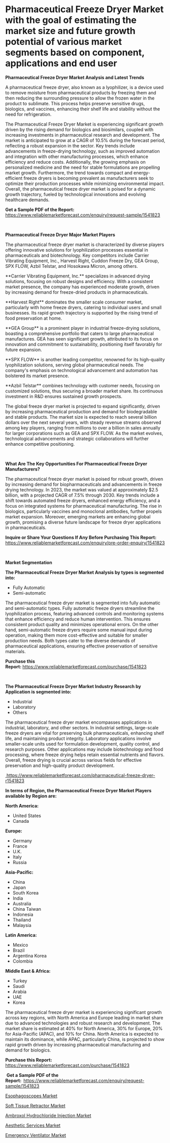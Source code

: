 <p><h1>Pharmaceutical Freeze Dryer Market with the goal of estimating the market size and future growth potential of various market segments based on component, applications and end user</h1></p><p><strong>Pharmaceutical Freeze Dryer Market Analysis and Latest Trends</strong></p>
<p><p>A pharmaceutical freeze dryer, also known as a lyophilizer, is a device used to remove moisture from pharmaceutical products by freezing them and then reducing the surrounding pressure to allow the frozen water in the product to sublimate. This process helps preserve sensitive drugs, biologics, and vaccines, enhancing their shelf life and stability without the need for refrigeration.</p><p>The Pharmaceutical Freeze Dryer Market is experiencing significant growth driven by the rising demand for biologics and biosimilars, coupled with increasing investments in pharmaceutical research and development. The market is anticipated to grow at a CAGR of 10.5% during the forecast period, reflecting a robust expansion in the sector. Key trends include advancements in freeze-drying technology, such as improved automation and integration with other manufacturing processes, which enhance efficiency and reduce costs. Additionally, the growing emphasis on personalized medicine and the need for stable formulations are propelling market growth. Furthermore, the trend towards compact and energy-efficient freeze dryers is becoming prevalent as manufacturers seek to optimize their production processes while minimizing environmental impact. Overall, the pharmaceutical freeze dryer market is poised for a dynamic growth trajectory, fueled by technological innovations and evolving healthcare demands.</p></p>
<p><strong>Get a Sample PDF of the Report:&nbsp;</strong> <a href="https://www.reliablemarketforecast.com/enquiry/request-sample/1541823?utm_campaign=3094&utm_medium=2&utm_source=Github&utm_content=ia&utm_term=10042025&utm_id=pharmaceutical-freeze-dryer">https://www.reliablemarketforecast.com/enquiry/request-sample/1541823</a></p>
<p>&nbsp;</p>
<p><strong>Pharmaceutical Freeze Dryer Major Market Players</strong></p>
<p><p>The pharmaceutical freeze dryer market is characterized by diverse players offering innovative solutions for lyophilization processes essential in pharmaceuticals and biotechnology. Key competitors include Carrier Vibrating Equipment, Inc., Harvest Right, Cuddon Freeze Dry, GEA Group, SPX FLOW, Azbil Telstar, and Hosokawa Micron, among others.</p><p>**Carrier Vibrating Equipment, Inc.** specializes in advanced drying solutions, focusing on robust designs and efficiency. With a consistent market presence, the company has experienced moderate growth, driven by increasing demand for freeze-dried products in pharmaceuticals.</p><p>**Harvest Right** dominates the smaller scale consumer market, particularly with home freeze dryers, catering to individual users and small businesses. Its rapid growth trajectory is supported by the rising trend of food preservation at home.</p><p>**GEA Group** is a prominent player in industrial freeze-drying solutions, boasting a comprehensive portfolio that caters to large pharmaceutical manufactures. GEA has seen significant growth, attributed to its focus on innovation and commitment to sustainability, positioning itself favorably for future expansion.</p><p>**SPX FLOW** is another leading competitor, renowned for its high-quality lyophilization solutions, serving global pharmaceutical needs. The company's emphasis on technological advancement and automation has bolstered its market presence.</p><p>**Azbil Telstar** combines technology with customer needs, focusing on customized solutions, thus securing a broader market share. Its continuous investment in R&D ensures sustained growth prospects.</p><p>The global freeze dryer market is projected to expand significantly, driven by increasing pharmaceutical production and demand for biodegradable and stable products. The market size is expected to reach several billion dollars over the next several years, with steady revenue streams observed among key players, ranging from millions to over a billion in sales annually for larger corporations such as GEA and SPX FLOW. As the market evolves, technological advancements and strategic collaborations will further enhance competitive positioning.</p></p>
<p>&nbsp;</p>
<p><strong>What Are The Key Opportunities For Pharmaceutical Freeze Dryer Manufacturers?</strong></p>
<p><p>The pharmaceutical freeze dryer market is poised for robust growth, driven by increasing demand for biopharmaceuticals and advancements in freeze drying technology. In 2023, the market was valued at approximately $2.5 billion, with a projected CAGR of 7.5% through 2030. Key trends include a shift towards automated freeze dryers, enhanced energy efficiency, and a focus on integrated systems for pharmaceutical manufacturing. The rise in biologics, particularly vaccines and monoclonal antibodies, further propels market expansion. Moreover, emerging markets are enhancing global growth, promising a diverse future landscape for freeze dryer applications in pharmaceuticals.</p></p>
<p><strong>Inquire or Share Your Questions If Any Before Purchasing This Report:</strong> <a href="https://www.reliablemarketforecast.com/enquiry/pre-order-enquiry/1541823?utm_campaign=3094&utm_medium=2&utm_source=Github&utm_content=ia&utm_term=10042025&utm_id=pharmaceutical-freeze-dryer">https://www.reliablemarketforecast.com/enquiry/pre-order-enquiry/1541823</a></p>
<p>&nbsp;</p>
<p><strong>Market Segmentation</strong></p>
<p><strong>The Pharmaceutical Freeze Dryer Market Analysis by types is segmented into:</strong></p>
<p><ul><li>Fully Automatic</li><li>Semi-automatic</li></ul></p>
<p><p>The pharmaceutical freeze dryer market is segmented into fully automatic and semi-automatic types. Fully automatic freeze dryers streamline the lyophilization process, featuring advanced controls and monitoring systems that enhance efficiency and reduce human intervention. This ensures consistent product quality and minimizes operational errors. On the other hand, semi-automatic freeze dryers require some manual input during operation, making them more cost-effective and suitable for smaller production needs. Both types cater to the diverse demands of pharmaceutical applications, ensuring effective preservation of sensitive materials.</p></p>
<p><strong>Purchase this Report:&nbsp;</strong><a href="https://www.reliablemarketforecast.com/purchase/1541823?utm_campaign=3094&utm_medium=2&utm_source=Github&utm_content=ia&utm_term=10042025&utm_id=pharmaceutical-freeze-dryer">https://www.reliablemarketforecast.com/purchase/1541823</a></p>
<p>&nbsp;</p>
<p><strong>The Pharmaceutical Freeze Dryer Market Industry Research by Application is segmented into:</strong></p>
<p><ul><li>Industrial</li><li>Laboratory</li><li>Others</li></ul></p>
<p><p>The pharmaceutical freeze dryer market encompasses applications in industrial, laboratory, and other sectors. In industrial settings, large-scale freeze dryers are vital for preserving bulk pharmaceuticals, enhancing shelf life, and maintaining product integrity. Laboratory applications involve smaller-scale units used for formulation development, quality control, and research purposes. Other applications may include biotechnology and food processing, where freeze drying helps retain essential nutrients and flavors. Overall, freeze drying is crucial across various fields for effective preservation and high-quality product development.</p></p>
<p><a href="https://www.reliablemarketforecast.com/pharmaceutical-freeze-dryer-r1541823?utm_campaign=3094&utm_medium=2&utm_source=Github&utm_content=ia&utm_term=10042025&utm_id=pharmaceutical-freeze-dryer">&nbsp;https://www.reliablemarketforecast.com/pharmaceutical-freeze-dryer-r1541823</a></p>
<p><strong>In terms of Region, the Pharmaceutical Freeze Dryer Market Players available by Region are:</strong></p>
<p>
    <p> <strong> North America: </strong>
        <ul>
            <li>United States</li>
            <li>Canada</li>
        </ul>
        </p> 
    <p> <strong> Europe: </strong>
        <ul>
            <li>Germany</li>
            <li>France</li>
            <li>U.K.</li>
            <li>Italy</li>
            <li>Russia</li>
        </ul>
        </p> 
    <p> <strong> Asia-Pacific: </strong>
        <ul>
            <li>China</li>
            <li>Japan</li>
            <li>South Korea</li>
            <li>India</li>
            <li>Australia</li>
            <li>China Taiwan</li>
            <li>Indonesia</li>
            <li>Thailand</li>
            <li>Malaysia</li>
        </ul>
        </p> 
    <p> <strong> Latin America: </strong>
        <ul>
            <li>Mexico</li>
            <li>Brazil</li>
            <li>Argentina Korea</li>
            <li>Colombia</li>
        </ul>
        </p> 
    <p> <strong> Middle East & Africa: </strong>
        <ul>
            <li>Turkey</li>
            <li>Saudi</li>
            <li>Arabia</li>
            <li>UAE</li>
            <li>Korea</li>
        </ul>
    </p>
    </p>
<p><p>The pharmaceutical freeze dryer market is experiencing significant growth across key regions, with North America and Europe leading in market share due to advanced technologies and robust research and development. The market share is estimated at 40% for North America, 30% for Europe, 20% for Asia-Pacific (APAC), and 10% for China. North America is expected to maintain its dominance, while APAC, particularly China, is projected to show rapid growth driven by increasing pharmaceutical manufacturing and demand for biologics.</p></p>
<p><strong>Purchase this Report: </strong><a href="https://www.reliablemarketforecast.com/purchase/1541823?utm_campaign=3094&utm_medium=2&utm_source=Github&utm_content=ia&utm_term=10042025&utm_id=pharmaceutical-freeze-dryer">https://www.reliablemarketforecast.com/purchase/1541823</a></p>
<p>&nbsp;<strong>Get a Sample PDF of the Report:&nbsp;&nbsp;</strong><a href="https://www.reliablemarketforecast.com/enquiry/request-sample/1541823?utm_campaign=3094&utm_medium=2&utm_source=Github&utm_content=ia&utm_term=10042025&utm_id=pharmaceutical-freeze-dryer">https://www.reliablemarketforecast.com/enquiry/request-sample/1541823</a></p>
<p><strong></strong></p>
<p><p><a href="https://www.linkedin.com/pulse/esophagoscopes-market-analysis-featuringgrowth-andindustry-from-8vu5f?utm_campaign=3094&utm_medium=2&utm_source=Github&utm_content=ia&utm_term=10042025&utm_id=pharmaceutical-freeze-dryer">Esophagoscopes Market</a></p><p><a href="https://www.linkedin.com/pulse/soft-tissue-retractor-mosaic-piecing-together-global-market-ajwaf?utm_campaign=3094&utm_medium=2&utm_source=Github&utm_content=ia&utm_term=10042025&utm_id=pharmaceutical-freeze-dryer">Soft Tissue Retractor Market</a></p><p><a href="https://www.linkedin.com/pulse/comprehensive-examination-ambroxol-hydrochloride-injection-4igqf?utm_campaign=3094&utm_medium=2&utm_source=Github&utm_content=ia&utm_term=10042025&utm_id=pharmaceutical-freeze-dryer">Ambroxol Hydrochloride Injection Market</a></p><p><a href="https://www.linkedin.com/pulse/study-forecastingthe-globalaesthetic-services-market-growingat-tsntf?utm_campaign=3094&utm_medium=2&utm_source=Github&utm_content=ia&utm_term=10042025&utm_id=pharmaceutical-freeze-dryer">Aesthetic Services Market</a></p><p><a href="https://www.linkedin.com/pulse/emergency-ventilator-market-analysis-share-size-value-dnrdc?utm_campaign=3094&utm_medium=2&utm_source=Github&utm_content=ia&utm_term=10042025&utm_id=pharmaceutical-freeze-dryer">Emergency Ventilator Market</a></p></p>